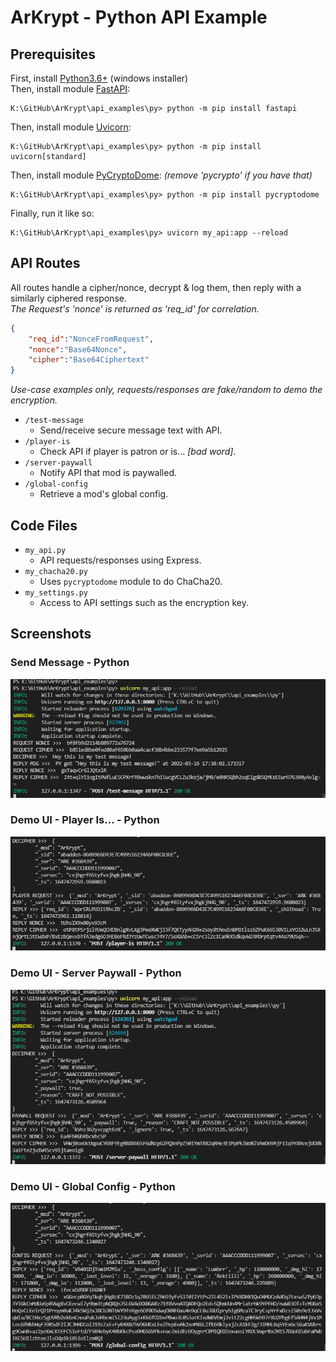 # ArKrypt - Python API Example

## Prerequisites
First, install [Python3.6+](https://www.python.org/downloads/) (windows installer)  
Then, install module [FastAPI](https://fastapi.tiangolo.com/):
```
K:\GitHub\ArKrypt\api_examples\py> python -m pip install fastapi
```
Then, install module [Uvicorn](https://www.uvicorn.org/):
```
K:\GitHub\ArKrypt\api_examples\py> python -m pip install uvicorn[standard]
```
Then, install module [PyCryptoDome](https://www.pycryptodome.org/): _(remove 'pycrypto' if you have that)_
```
K:\GitHub\ArKrypt\api_examples\py> python -m pip install pycryptodome
```
Finally, run it like so:
```
K:\GitHub\ArKrypt\api_examples\py> uvicorn my_api:app --reload
```

## API Routes
All routes handle a cipher/nonce, decrypt & log them, then reply with a similarly ciphered response.  
_The Request's 'nonce' is returned as 'req_id' for correlation._
```json
{
    "req_id":"NonceFromRequest",
    "nonce":"Base64Nonce",
    "cipher":"Base64Ciphertext"
}
```
_Use-case examples only, requests/responses are fake/random to demo the encryption._
- `/test-message` 
  - Send/receive secure message text with API. 
- `/player-is` 
  - Check API if player is patron or is... _[bad word]_.
- `/server-paywall` 
  - Notify API that mod is paywalled.
- `/global-config` 
  - Retrieve a mod's global config.  

## Code Files
- `my_api.py` 
  - API requests/responses using Express.
- `my_chacha20.py` 
  - Uses `pycryptodome` module to do ChaCha20.
- `my_settings.py` 
  - Access to API settings such as the encryption key.

## Screenshots
### Send Message - Python
![Send Message - Python](/images/ArKrypt_SendMessageCmd_API_Python.PNG)
### Demo UI - Player Is... - Python
![Player Is... Python](/images/ArKrypt_UI_PlayerIs_API_Python.PNG)
### Demo UI - Server Paywall - Python
![Server Paywall - Python](/images/ArKrypt_UI_SvrPaywall_API_Python.PNG)
### Demo UI - Global Config - Python
![Global Config - Python](/images/ArKrypt_UI_GlobalConf_API_Python.PNG)
